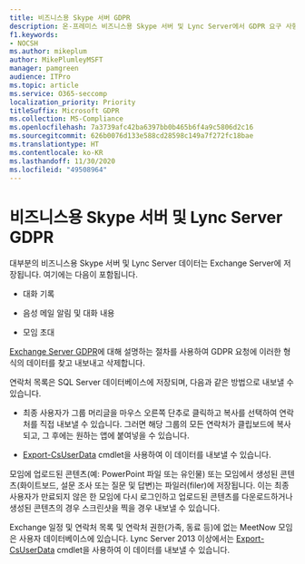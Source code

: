 ```yaml
---
title: 비즈니스용 Skype 서버 GDPR
description: 온-프레미스 비즈니스용 Skype 서버 및 Lync Server에서 GDPR 요구 사항을 해결하는 방법을 알아보세요.
f1.keywords:
- NOCSH
ms.author: mikeplum
author: MikePlumleyMSFT
manager: pamgreen
audience: ITPro
ms.topic: article
ms.service: O365-seccomp
localization_priority: Priority
titleSuffix: Microsoft GDPR
ms.collection: MS-Compliance
ms.openlocfilehash: 7a3739afc42ba6397bb0b465b6f4a9c5806d2c16
ms.sourcegitcommit: 626b0076d133e588cd28598c149a7f272fc18bae
ms.translationtype: HT
ms.contentlocale: ko-KR
ms.lasthandoff: 11/30/2020
ms.locfileid: "49508964"
---
```

# <a name="gdpr-for-skype-for-business-server-and-lync-server"></a>비즈니스용 Skype 서버 및 Lync Server GDPR

대부분의 비즈니스용 Skype 서버 및 Lync Server 데이터는 Exchange Server에 저장됩니다. 여기에는 다음이 포함됩니다.

-   대화 기록

-   음성 메일 알림 및 대화 내용

-   모임 초대

[Exchange Server GDPR](gdpr-for-exchange-server.md)에 대해 설명하는 절차를 사용하여 GDPR 요청에 이러한 형식의 데이터를 찾고 내보내고 삭제합니다.

연락처 목록은 SQL Server 데이터베이스에 저장되며, 다음과 같은 방법으로 내보낼 수 있습니다.

-   최종 사용자가 그룹 머리글을 마우스 오른쪽 단추로 클릭하고 복사를 선택하여 연락처를 직접 내보낼 수 있습니다. 그러면 해당 그룹의 모든 연락처가 클립보드에 복사되고, 그 후에는 원하는 앱에 붙여넣을 수 있습니다.

-   [Export-CsUserData](https://docs.microsoft.com/powershell/module/skype/export-csuserdata) cmdlet을 사용하여 이 데이터를 내보낼 수 있습니다.

모임에 업로드된 콘텐츠(예: PowerPoint 파일 또는 유인물) 또는 모임에서 생성된 콘텐츠(화이트보드, 설문 조사 또는 질문 및 답변)는 파일러(filer)에 저장됩니다. 이는 최종 사용자가 만료되지 않은 한 모임에 다시 로그인하고 업로드된 콘텐츠를 다운로드하거나 생성된 콘텐츠의 경우 스크린샷을 찍을 경우 내보낼 수 있습니다.

Exchange 일정 및 연락처 목록 및 연락처 권한(가족, 동료 등)에 없는 MeetNow 모임은 사용자 데이터베이스에 있습니다. Lync Server 2013 이상에서는 [Export-CsUserData](https://docs.microsoft.com/powershell/module/skype/export-csuserdata) cmdlet을 사용하여 이 데이터를 내보낼 수 있습니다.
